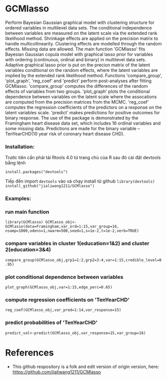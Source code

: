 # GCMlasso

Perform Bayesian Gaussian graphical model with clustering structure for ordered variables in multilevel data sets. The conditional independence between variables are measured on the latent scale via the extended rank likelihood method. Shrinkage effects are applied on the precision matrix to handle multicollinearity. Clustering effects are modelled through the random effects. Missing data are allowed.
The main function 'GCMlasso' fits Bayesian Gaussian copula model with graphical lasso prior for variables with ordering (continuous, ordinal and binary) in multilevel data sets. Adaptive graphical lasso prior is put on the precion matrix of the latent variables conditional on the random effects, where the latent variables are implied by the extended rank likelihood method.
Functions 'compare_group', 'plot_graph', 'reg_coef' and 'predict' perform post-analyses after fitting GCMlasso. 'compare_group' computes the differences of the random effects of variables from two groups. 'plot_graph' plots the conditional dependence between variables on the latent scale where the assocations are computed from the precision matrices from the MCMC. 'reg_coef' computes the regression coefficients of the predictors on a response on the latent variables scale. 'predict' makes predictions for positive outcomes for binary response.
The use of the package is demonstrated by the Framingham heart disease data set, which includes 16 ordinal variables and some missing data. Predictions are made for the binary variable – TenYearCHD(10 year risk of coronary heart disease CHD).


### Installation: 

Trước tiên cần phải tải Rtools 4.0 từ trang chủ của R
sau đó cài đặt devtools bằng lệnh

`install.packages("devtools")`

Tiếp đến import `devtools` vào và chạy install từ github
`
library(devtools)
install_github("jialiwang1211/GCMlasso")
`

### Examples:
### run main function
`
library(GCMlasso)
GCMlasso_obj<-GCMlasso(data=Framingham,var_ord=1:15,var_group=16,
  nsamp=1000,odens=1,nwarm=500,seed=1,s=1e-2,t=1e-2,verb=TRUE)
`
  
### compare variables in cluster 1(education=1&2) and cluster 2(education=3&4)
`
compare_group(GCMlasso_obj,grp1=1:2,grp2=3:4,var=1:15,credible_level=0.95)
` 
 
### plot conditional dependence between variables
`
plot_graph(GCMlasso_obj,var=1:15,edge_perc=0.65)
`

### compute regression coefficients on 'TenYearCHD'
`
reg_coef(GCMlasso_obj,var_pred=1:14,var_response=15)
`

### predict probabilities of 'TenYearCHD'
`
predict_val<-predict(GCMlasso_obj,var_response=15,var_group=16)
`

# References
- This github respository is a folk and edit version of origin version, here: https://github.com/jialiwang1211/GCMlasso

